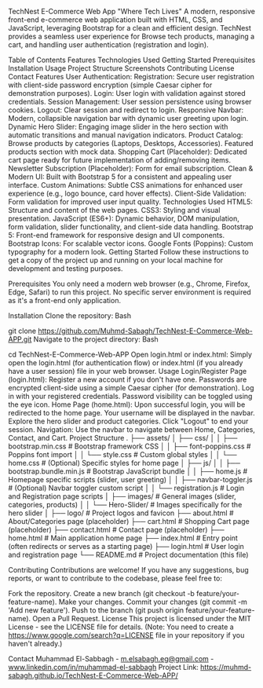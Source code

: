 TechNest E-Commerce Web App
"Where Tech Lives"
A modern, responsive front-end e-commerce web application built with HTML, CSS, and JavaScript, leveraging Bootstrap for a clean and efficient design. TechNest provides a seamless user experience for Browse tech products, managing a cart, and handling user authentication (registration and login).

Table of Contents
Features
Technologies Used
Getting Started
Prerequisites
Installation
Usage
Project Structure
Screenshots
Contributing
License
Contact
Features
User Authentication:
Registration: Secure user registration with client-side password encryption (simple Caesar cipher for demonstration purposes).
Login: User login with validation against stored credentials.
Session Management: User session persistence using browser cookies.
Logout: Clear session and redirect to login.
Responsive Navbar: Modern, collapsible navigation bar with dynamic user greeting upon login.
Dynamic Hero Slider: Engaging image slider in the hero section with automatic transitions and manual navigation indicators.
Product Catalog:
Browse products by categories (Laptops, Desktops, Accessories).
Featured products section with mock data.
Shopping Cart (Placeholder): Dedicated cart page ready for future implementation of adding/removing items.
Newsletter Subscription (Placeholder): Form for email subscription.
Clean & Modern UI: Built with Bootstrap 5 for a consistent and appealing user interface.
Custom Animations: Subtle CSS animations for enhanced user experience (e.g., logo bounce, card hover effects).
Client-Side Validation: Form validation for improved user input quality.
Technologies Used
HTML5: Structure and content of the web pages.
CSS3: Styling and visual presentation.
JavaScript (ES6+): Dynamic behavior, DOM manipulation, form validation, slider functionality, and client-side data handling.
Bootstrap 5: Front-end framework for responsive design and UI components.
Bootstrap Icons: For scalable vector icons.
Google Fonts (Poppins): Custom typography for a modern look.
Getting Started
Follow these instructions to get a copy of the project up and running on your local machine for development and testing purposes.

Prerequisites
You only need a modern web browser (e.g., Chrome, Firefox, Edge, Safari) to run this project. No specific server environment is required as it's a front-end only application.

Installation
Clone the repository:
Bash

git clone https://github.com/Muhmd-Sabagh/TechNest-E-Commerce-Web-APP.git
Navigate to the project directory:
Bash

cd TechNest-E-Commerce-Web-APP
Open login.html or index.html: Simply open the login.html (for authentication flow) or index.html (if you already have a user session) file in your web browser.
Usage
Login/Register Page (login.html):
Register a new account if you don't have one. Passwords are encrypted client-side using a simple Caesar cipher (for demonstration).
Log in with your registered credentials.
Password visibility can be toggled using the eye icon.
Home Page (home.html):
Upon successful login, you will be redirected to the home page.
Your username will be displayed in the navbar.
Explore the hero slider and product categories.
Click "Logout" to end your session.
Navigation: Use the navbar to navigate between Home, Categories, Contact, and Cart.
Project Structure
.
├── assets/
│   ├── css/
│   │   ├── bootstrap.min.css    # Bootstrap framework CSS
│   │   ├── font-poppins.css     # Poppins font import
│   │   └── style.css            # Custom global styles
│   │   └── home.css             # (Optional) Specific styles for home page
│   ├── js/
│   │   ├── bootstrap.bundle.min.js # Bootstrap JavaScript bundle
│   │   ├── home.js              # Homepage specific scripts (slider, user greeting)
│   │   ├── navbar-toggler.js    # (Optional) Navbar toggler custom script
│   │   └── registration.js      # Login and Registration page scripts
│   ├── images/                  # General images (slider, categories, products)
│   │   └── Hero-Slider/         # Images specifically for the hero slider
│   ├── logo/                    # Project logos and favicon
├── about.html                   # About/Categories page (placeholder)
├── cart.html                    # Shopping Cart page (placeholder)
├── contact.html                 # Contact page (placeholder)
├── home.html                    # Main application home page
├── index.html                   # Entry point (often redirects or serves as a starting page)
├── login.html                   # User login and registration page
└── README.md                    # Project documentation (this file)

Contributing
Contributions are welcome! If you have any suggestions, bug reports, or want to contribute to the codebase, please feel free to:

Fork the repository.
Create a new branch (git checkout -b feature/your-feature-name).
Make your changes.
Commit your changes (git commit -m 'Add new feature').
Push to the branch (git push origin feature/your-feature-name).
Open a Pull Request.
License
This project is licensed under the MIT License - see the LICENSE file for details.
(Note: You need to create a https://www.google.com/search?q=LICENSE file in your repository if you haven't already.)

Contact
Muhammad El-Sabbagh - m.elsabagh.eg@gmail.com - www.linkedin.com/in/muhammad-el-sabbagh
Project Link: https://muhmd-sabagh.github.io/TechNest-E-Commerce-Web-APP/
